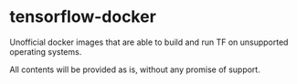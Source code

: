 # tensorflow-docker
Unofficial docker images that are able to build and run TF on unsupported operating systems.

All contents will be provided as is, without any promise of support.
